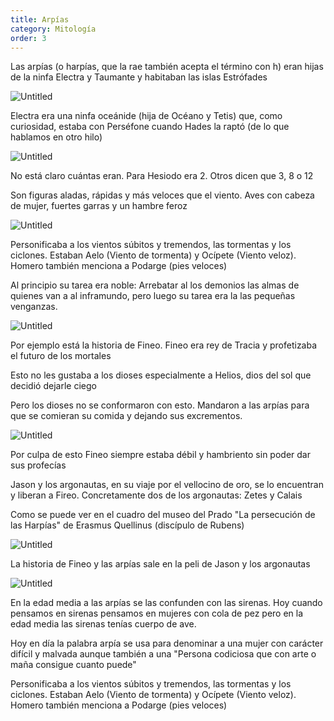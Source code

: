 ```yaml
---
title: Arpías
category: Mitología
order: 3
---
```


Las arpías (o harpías, que la rae también acepta el término con h) eran hijas de la ninfa Electra y Taumante y habitaban las islas Estrófades

![Untitled]({{site.baseurl}}/images/Arpi%as%20db65430309ed4510a69e2da2970bc372/Estrofades_-_Google_Maps.png)

Electra era una ninfa oceánide (hija de Océano y Tetis) que, como curiosidad, estaba con Perséfone cuando Hades la raptó (de lo que hablamos en otro hilo)

![Untitled]({{site.baseurl}}/images/Arpi%as%20db65430309ed4510a69e2da2970bc372/Tieck__Elektra__1824_-_Electra__oceanide__-_Wikipedia__la_enciclopedia_libre.png)

No está claro cuántas eran. Para Hesiodo era 2. Otros dicen que 3, 8 o 12

Son figuras aladas, rápidas y más veloces que el viento. Aves con cabeza de mujer, fuertes garras y un hambre feroz

![Untitled]({{site.baseurl}}/images/Arpi%as%20db65430309ed4510a69e2da2970bc372/ARPIA_jpg__378369_.png)

Personificaba a los vientos súbitos y tremendos, las tormentas y los ciclones. Estaban Aelo (Viento de tormenta) y Ocípete (Viento veloz). Homero también menciona a Podarge (pies veloces)

Al principio su tarea era noble: Arrebatar al los demonios las almas de quienes van a al inframundo, pero luego su tarea era la las pequeñas venganzas.

![Untitled]({{site.baseurl}}/images/Arpi%as%20db65430309ed4510a69e2da2970bc372/File_Harpyie_JPG_-_Wikimedia_Commons.png)

Por ejemplo está la historia de Fineo. Fineo era rey de Tracia y profetizaba el futuro de los mortales

Esto no les gustaba a los dioses especialmente a Helios, dios del sol que decidió dejarle ciego

Pero los dioses no se conformaron con esto. Mandaron a las arpías para que se comieran su comida y dejando sus excrementos.

![Untitled]({{site.baseurl}}/images/Arpi%as%20db65430309ed4510a69e2da2970bc372/Phineus_Boreads_Louvre_G364_-_Fineo_-_Wikipedia__la_enciclopedia_libre.png)

Por culpa de esto Fineo siempre estaba débil y hambriento sin poder dar sus profecías

Jason y los argonautas, en su viaje por el vellocino de oro, se lo encuentran y liberan a Fireo. Concretamente dos de los argonautas: Zetes y Calais

Como se puede ver en el cuadro del museo del Prado "La persecución de las Harpías" de Erasmus Quellinus (discípulo de Rubens)

![Untitled]({{site.baseurl}}/images/Arpi%as%20db65430309ed4510a69e2da2970bc372/Erasmus_Quellinus__II_-_La_persecucion_de_las_Harpias__1630_jpg__29513051_.png)

La historia de Fineo y las arpías sale en la peli de Jason y los argonautas

![Untitled]({{site.baseurl}}/images/Arpi%as%20db65430309ed4510a69e2da2970bc372/_Jason_and_the_Argonauts_.png)

En la edad media a las arpías se las confunden con las sirenas. Hoy cuando pensamos en sirenas pensamos en mujeres con cola de pez pero en la edad media las sirenas tenías cuerpo de ave.

Hoy en día la palabra arpía se usa para denominar a una mujer con carácter difícil y malvada aunque también a una "Persona codiciosa que con arte o maña consigue cuanto puede"

Personificaba a los vientos súbitos y tremendos, las tormentas y los ciclones. Estaban Aelo (Viento de tormenta) y Ocípete (Viento veloz). Homero también menciona a Podarge (pies veloces)
